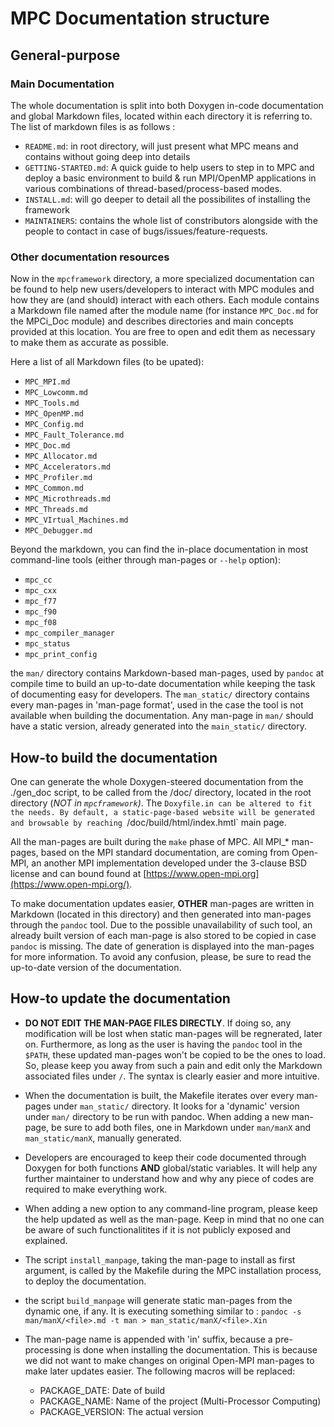 MPC Documentation structure
============================

General-purpose
-----------------

### Main Documentation

The whole documentation is split into both Doxygen in-code documentation and
global Markdown files, located within each directory it is referring to.
The list of markdown files is as follows :
* `README.md`: in root directory, will just present what MPC means and contains
  without going deep into details
* `GETTING-STARTED.md`: A quick guide to help users to step in to MPC and deploy
  a basic environment to build & run MPI/OpenMP applications in various
  combinations of thread-based/process-based modes.
* `INSTALL.md`: will go deeper to detail all the possibilites of installing the
  framework
* `MAINTAINERS`: contains the whole list of constributors alongside with the
  people to contact in case of bugs/issues/feature-requests.

### Other documentation resources

Now in the `mpcframework` directory, a more specialized documentation can be
found to help new users/developers to interact with MPC modules and how they are
(and should) interact with each others. Each module contains a Markdown file
named after the module name (for instance `MPC_Doc.md` for the MPCi\_Doc module)
and describes directories and main concepts provided at this location. You are
free to open and edit them as necessary to make them as accurate as possible.

Here a list of all Markdown files (to be upated):
- `MPC_MPI.md`
- `MPC_Lowcomm.md`
- `MPC_Tools.md`
- `MPC_OpenMP.md`
- `MPC_Config.md`
- `MPC_Fault_Tolerance.md`
- `MPC_Doc.md`
- `MPC_Allocator.md`
- `MPC_Accelerators.md`
- `MPC_Profiler.md`
- `MPC_Common.md`
- `MPC_Microthreads.md`
- `MPC_Threads.md`
- `MPC_VIrtual_Machines.md`
- `MPC_Debugger.md`

Beyond the markdown, you can find the in-place documentation in most
command-line tools (either through man-pages or `--help` option):
- `mpc_cc`
- `mpc_cxx`
- `mpc_f77`
- `mpc_f90`
- `mpc_f08`
- `mpc_compiler_manager`
- `mpc_status`
- `mpc_print_config`

the `man/` directory contains Markdown-based man-pages, used by `pandoc` at
compile time to build an up-to-date documentation while keeping the task of
documenting easy for developers. The `man_static/` directory contains every
man-pages in 'man-page format', used in the case the tool is not available when
building the documentation. Any man-page in `man/` should have a static version,
already generated into the `main_static/` directory. 

How-to build the documentation
------------------------------

One can generate the whole Doxygen-steered documentation from the ./gen_doc
script, to be called from the /doc/ directory, located in the root directory
(*NOT in `mpcframework`)*. The `Doxyfile.in can be altered to fit the needs. By
default, a static-page-based website will be generated and browsable by reaching
`/doc/build/html/index.hmtl` main page.

All the man-pages are built during the `make` phase of MPC. All MPI_* man-pages,
based on the MPI standard documentation, are coming from Open-MPI, an another
MPI implementation developed under the 3-clause BSD license and can bound found
at [https://www.open-mpi.org](https://www.open-mpi.org/).

To make documentation updates easier, **OTHER** man-pages are written in
Markdown (located in this directory) and then generated into man-pages through
the `pandoc` tool. Due to the possible unavailability of such tool, an already
built version of each man-page is also stored to be copied in case `pandoc` is
missing. The date of generation is displayed into the man-pages for more
information. To avoid any confusion, please, be sure to read the up-to-date
version of the documentation.

How-to update the documentation
-------------------------------

* **DO NOT EDIT THE MAN-PAGE FILES DIRECTLY**. If doing so, any modification
  will be lost when static man-pages will be regnerated, later on. Furthermore,
  as long as the user is having the `pandoc` tool in the `$PATH`, these updated
  man-pages won't be copied to be the ones to load. So, please keep you away
  from such a pain and edit only the Markdown associated files under `/`. The
  syntax is clearly easier and more intuitive.

* When the documentation is built, the Makefile iterates over every man-pages
  under `man_static/` directory. It looks for a 'dynamic' version under `man/`
  directory to be run with pandoc. When adding a new man-page, be sure to add
  both files, one in Markdown under `man/manX` and `man_static/manX`, manually
  generated.

* Developers are encouraged to keep their code documented through Doxygen for
  both functions **AND** global/static variables. It will help any further
  maintainer to understand how and why any piece of codes are required to make
  everything work. 

* When adding a new option to any command-line program, please keep the help
  updated as well as the man-page. Keep in mind that no one can be aware of such
  functionalitites if it is not publicly exposed and explained.

* The script `install_manpage`, taking the man-page to install as first
  argument, is called by the Makefile during the MPC installation process, to
  deploy the documentation.

* the script `build_manpage` will generate static man-pages from the dynamic
  one, if any. It is executing something similar to : `pandoc -s man/manX/<file>.md -t
  man > man_static/manX/<file>.Xin`

* The man-page name is appended with 'in' suffix, because a pre-processing is
  done when installing the documentation. This is because we did not want to
  make changes on original Open-MPI man-pages to make later updates easier. The
  following macros will be replaced:
    - PACKAGE_DATE: Date of build
    - PACKAGE_NAME: Name of the project (Multi-Processor Computing)
    - PACKAGE_VERSION: The actual version

